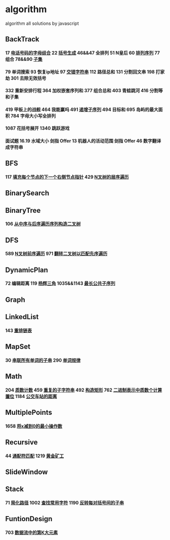 # algorithm
algorithm all solutions by javascript
## BackTrack
 #### 17 [电话号码的字母组合](https://github.com/supeng123/algorithm/blob/main/BackTrack17%20Letter%20Combination%20of%20Phone%20Number.js) 22 [括号生成](https://github.com/supeng123/algorithm/blob/main/BackTrack22%20Generate%20Parentheses.js) 46&&47 全排列 51 N皇后 60 [排列序列](https://github.com/supeng123/algorithm/blob/main/BackTrack/leetcode60%20Get%20Permutation.js) 77 组合 78&&90 [子集](https://github.com/supeng123/algorithm/blob/main/BackTrack/leetcode90%20Subset.js)
 #### 79 单词搜索 93 恢复ip地址 97 [交错字符串](https://github.com/supeng123/algorithm/blob/main/BackTrack/leetcode97%20Is%20Inter%20Leave.js) 112 路径总和 131 分割回文串 198 打家劫 301 去除无效括号
 #### 332 重新安排行程 364 加权嵌套序列和 377 组合总和 403 青蛙跳河 416 分割等和子集
 #### 419 甲板上的战舰 464 我能赢吗 491 [递增子序列](https://github.com/supeng123/algorithm/blob/main/BackTrack/leetcode491%20Increment%20Subset.js) 494 目标和 695 岛屿的最大面积 784 字母大小写全排列
 #### 1087 花括号展开 1340 跳跃游戏
 #### 面试题 16.19 水域大小 剑指 Offer 13 机器人的活动范围 剑指 Offer 46 数字翻译成字符串
## BFS
#### 117 [填充每个节点的下一个右侧节点指针](https://github.com/supeng123/algorithm/blob/main/BFS/leetcode117%20Connect.js) 429 [N叉树的层序遍历](https://github.com/supeng123/algorithm/blob/main/BinaryTree/leetcode429%20N%20tree.js)
## BinarySearch
## BinaryTree
#### 106 [从中序与后序遍历序列构造二叉树](https://github.com/supeng123/algorithm/blob/main/BinaryTree/leetcode106%20Build%20Tree.js) 
## DFS
#### 589 [N叉树前序遍历](https://github.com/supeng123/algorithm/blob/main/DFS/leetcode589%20N%20Tree%20Preorder.js) 971 [翻转二叉树以匹配先序遍历]()
## DynamicPlan
#### 72 编辑距离 119 [杨辉三角](https://github.com/supeng123/algorithm/blob/main/DynamicPlan/leetcode119%20Get%20Row.js) 1035&&1143 [最长公共子序列](https://github.com/supeng123/algorithm/blob/main/DynamicPlan1143%20Longest%20Common%20Sequence.js)
## Graph
## LinkedList
#### 143 [重排链表](https://github.com/supeng123/algorithm/blob/main/LinkedList/leetcode143%20Reorganize%20LinkList.js)
## MapSet
#### 30 [串联所有单词的子串](https://github.com/supeng123/algorithm/blob/main/MapSet/leetcode30%20Find%20Substring.js) 290 [单词规律](https://github.com/supeng123/algorithm/blob/main/MapSet/leetcode290%20Word%20Pattern.js)
## Math
#### 204 [质数计数](https://github.com/supeng123/algorithm/blob/main/Math/leetcode204%20Count%20Primes.js) 459 [重复的子字符串](https://github.com/supeng123/algorithm/blob/main/Math/leetcode459%20Repeat%20Substring.js) 492 [构造矩形](https://github.com/supeng123/algorithm/blob/main/Math/leetcode492%20Make%20Rectangle.js) 762 [二进制表示中质数个计算置位](https://github.com/supeng123/algorithm/blob/main/Math762%20Count%20Prime%20Set%20Bits.js) 1184 [公交车站的距离](https://github.com/supeng123/algorithm/blob/main/Math1184%20Distance%20Between%20Bus%20Stops.js)
## MultiplePoints
#### 1658 [将x减到0的最小操作数](https://github.com/supeng123/algorithm/blob/main/MultiplePoints/leetcode1658%20Min%20Operations.js)
## Recursive
#### 44 [通配符匹配](https://github.com/supeng123/algorithm/blob/main/Recursive/leetcode44%20isMatch.js) 1219 [黄金矿工]()
## SlideWindow
## Stack
#### 71 [简化路径](https://github.com/supeng123/algorithm/blob/main/Stack71%20Simplify%20Path.js) 1002 [查找常用字符](https://github.com/supeng123/algorithm/blob/main/Stack1002%20common%20char.js) 1190 [反转每对括号间的子串](https://github.com/supeng123/algorithm/blob/main/Stack/leetcode1190%20Reverse%20Parentheses.js)
## FuntionDesign
#### 703 [数据流中的第K大元素](https://github.com/supeng123/algorithm/blob/main/FuntionDesign/leetcode703%20K%20Largest.js)